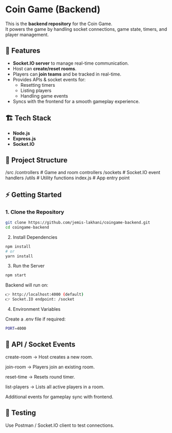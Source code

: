 # Coin Game (Backend)

This is the **backend repository** for the Coin Game.  
It powers the game by handling socket connections, game state, timers, and player management.

## 🚀 Features
- **Socket.IO server** to manage real-time communication.
- Host can **create/reset rooms**.
- Players can **join teams** and be tracked in real-time.
- Provides APIs & socket events for:
  - Resetting timers
  - Listing players
  - Handling game events
- Syncs with the frontend for a smooth gameplay experience.

## 🏗️ Tech Stack
- **Node.js**
- **Express.js**
- **Socket.IO**

## 📂 Project Structure
/src
/controllers # Game and room controllers
/sockets # Socket.IO event handlers
/utils # Utility functions
index.js # App entry point


## ⚡ Getting Started

### 1. Clone the Repository
```bash
git clone https://github.com/jemis-lakhani/coingame-backend.git
cd coingame-backend
```

2. Install Dependencies
```bash
npm install
# or
yarn install
```

3. Run the Server
```bash
npm start
```

Backend will run on:
```bash
👉 http://localhost:4000 (default)
👉 Socket.IO endpoint: /socket
```

4. Environment Variables

Create a .env file if required:
```bash
PORT=4000
```

## 🔌 API / Socket Events

create-room → Host creates a new room.

join-room → Players join an existing room.

reset-time → Resets round timer.

list-players → Lists all active players in a room.

Additional events for gameplay sync with frontend.

## 🧪 Testing

Use Postman / Socket.IO client to test connections.
